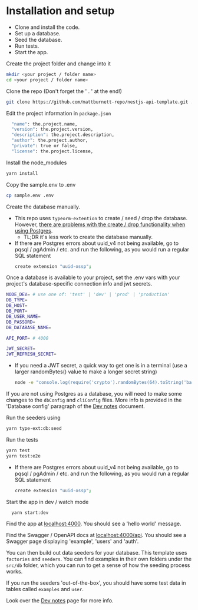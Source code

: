 # Installation and setup

- Clone and install the code.
- Set up a database.
- Seed the database.
- Run tests.
- Start the app.

Create the project folder and change into it

```bash
mkdir <your project / folder name>
cd <your project / folder name>
```

Clone the repo (Don't forget the ' . ' at the end!)

```bash
git clone https://github.com/mattburnett-repo/nestjs-api-template.git .
```

Edit the project information in `package.json`

```bash
  "name": the.project.name,
  "version": the.project.version,
  "description": the.project.description,
  "author": the.project.author,
  "private": true or false,
  "license": the.project.license,
```

Install the node_modules

```bash
yarn install
```

Copy the sample.env to .env

```bash
cp sample.env .env
```

Create the database manually.

- This repo uses `typeorm-extention` to create / seed / drop the database. However, [there are problems with the create / drop functionality when using Postgres](https://github.com/tada5hi/typeorm-extension/discussions/401).
  - TL;DR it's less work to create the database manually.
- If there are Postgres errors about uuid_v4 not being available, go to pqsql / pgAdmin / etc. and run the following, as you would run a regular SQL statement
  ```bash
  create extension "uuid-ossp";
  ```

Once a database is available to your project, set the .env vars with your project's database-specific connection info and jwt secrets.

```bash
NODE_DEV= # use one of: 'test' | 'dev' | 'prod' | 'production'
DB_TYPE=
DB_HOST=
DB_PORT=
DB_USER_NAME=
DB_PASSORD=
DB_DATABASE_NAME=

API_PORT= # 4000

JWT_SECRET=
JWT_REFRESH_SECRET=
```

- If you need a JWT secret, a quick way to get one is in a terminal (use a larger randomBytes() value to make a longer secret string)

  ```bash
  node -e "console.log(require('crypto').randomBytes(64).toString('base64'));"
  ```

If you are not using Postgres as a database, you will need to make some changes to the `dbConfig` and `cliConfig` files. More info is provided in the 'Database config' paragraph of the [Dev notes](./DevNotes.md) document.

Run the seeders using

```bash
yarn type-ext:db:seed
```

Run the tests

```bash
yarn test
yarn test:e2e
```

- If there are Postgres errors about uuid_v4 not being available, go to pqsql / pgAdmin / etc. and run the following, as you would run a regular SQL statement
  ```bash
  create extension "uuid-ossp";
  ```

Start the app in dev / watch mode

```bash
  yarn start:dev
```

Find the app at [localhost:4000](localhost:4000). You should see a 'hello world' message.

Find the Swagger / OpenAPI docs at [localhost:4000/api](localhost:4000/api). You should see a Swagger page displaying 'example', 'users' and 'auth'.

You can then build out data seeders for your database. This template uses `factories` and `seeders`. You can find examples in their own folders under the `src/db` folder, which you can run to get a sense of how the seeding process works.

If you run the seeders 'out-of-the-box', you should have some test data in tables called `examples` and `user`.

Look over the [Dev notes](./DevNotes.md) page for more info.
